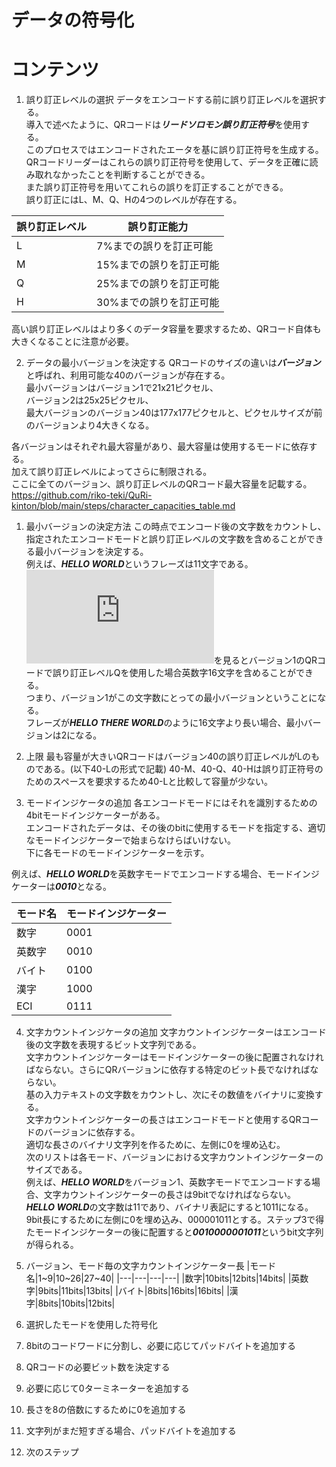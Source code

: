 # データの符号化

# コンテンツ
1. 誤り訂正レベルの選択
データをエンコードする前に誤り訂正レベルを選択する。<br>
導入で述べたように、QRコードは***リードソロモン誤り訂正符号***を使用する。<br>
このプロセスではエンコードされたエータを基に誤り訂正符号を生成する。<br>
QRコードリーダーはこれらの誤り訂正符号を使用して、データを正確に読み取れなかったことを判断することができる。<br>
また誤り訂正符号を用いてこれらの誤りを訂正することができる。<br>
誤り訂正にはL、M、Q、Hの4つのレベルが存在する。<br>

|誤り訂正レベル|誤り訂正能力|
|---|---|
|L|7%までの誤りを訂正可能|
|M|15%までの誤りを訂正可能|
|Q|25%までの誤りを訂正可能|
|H|30%までの誤りを訂正可能|

高い誤り訂正レベルはより多くのデータ容量を要求するため、QRコード自体も大きくなることに注意が必要。

2. データの最小バージョンを決定する
QRコードのサイズの違いは***バージョン***と呼ばれ、利用可能な40のバージョンが存在する。<br>
最小バージョンはバージョン1で21x21ピクセル、<br>
バージョン2は25x25ピクセル、<br>
最大バージョンのバージョン40は177x177ピクセルと、ピクセルサイズが前のバージョンより4大きくなる。<br>

各バージョンはそれぞれ最大容量があり、最大容量は使用するモードに依存する。<br>
加えて誤り訂正レベルによってさらに制限される。<br>
ここに全てのバージョン、誤り訂正レベルのQRコード最大容量を記載する。<br>
https://github.com/riko-teki/QuRi-kinton/blob/main/steps/character_capacities_table.md

  1. 最小バージョンの決定方法
  この時点でエンコード後の文字数をカウントし、指定されたエンコードモードと誤り訂正レベルの文字数を含めることができる最小バージョンを決定する。<br>
  例えば、***HELLO WORLD***というフレーズは11文字である。![文字数容量テーブル](https://github.com/riko-teki/QuRi-kinton/blob/main/steps/character_capacities_table.md)を見るとバージョン1のQRコードで誤り訂正レベルQを使用した場合英数字16文字を含めることができる。<br>
  つまり、バージョン1がこの文字数にとっての最小バージョンということになる。<br>
  フレーズが***HELLO THERE WORLD***のように16文字より長い場合、最小バージョンは2になる。<br>
  3. 上限
  最も容量が大きいQRコードはバージョン40の誤り訂正レベルがLのものである。(以下40-Lの形式で記載)
  40-M、40-Q、40-Hは誤り訂正符号のためのスペースを要求するため40-Lと比較して容量が少ない。

3. モードインジケータの追加
各エンコードモードにはそれを識別するための4bitモードインジケーターがある。<br>
エンコードされたデータは、その後のbitに使用するモードを指定する、適切なモードインジケーターで始まらなけらばいけない。<br>
下に各モードのモードインジケーターを示す。<br>

例えば、***HELLO WORLD***を英数字モードでエンコードする場合、モードインジケーターは***0010***となる。

|モード名|モードインジケーター|
|---|---|
|数字|0001|
|英数字|0010|
|バイト|0100|
|漢字|1000|
|ECI|0111|

4. 文字カウントインジケータの追加
文字カウントインジケーターはエンコード後の文字数を表現するビット文字列である。<br>
文字カウントインジケーターはモードインジケーターの後に配置されなければならない。さらにQRバージョンに依存する特定のビット長でなければならない。<br>
基の入力テキストの文字数をカウントし、次にその数値をバイナリに変換する。<br>
文字カウントインジケーターの長さはエンコードモードと使用するQRコードのバージョンに依存する。<br>
適切な長さのバイナリ文字列を作るために、左側に0を埋め込む。<br>
次のリストは各モード、バージョンにおける文字カウントインジケーターのサイズである。<br>
例えば、***HELLO WORLD***をバージョン1、英数字モードでエンコードする場合、文字カウントインジケーターの長さは9bitでなければならない。<br>
***HELLO WORLD***の文字数は11であり、バイナリ表記にすると1011になる。<br>
9bit長にするために左側に0を埋め込み、000001011とする。ステップ3で得たモードインジケーターの後に配置すると***0010000001011***というbit文字列が得られる。

  1. バージョン、モード毎の文字カウントインジケーター長
  |モード名|1~9|10~26|27~40|
  |---|---|---|---|
  |数字|10bits|12bits|14bits|
  |英数字|9bits|11bits|13bits|
  |バイト|8bits|16bits|16bits|
  |漢字|8bits|10bits|12bits|

5. 選択したモードを使用した符号化
6. 8bitのコードワードに分割し、必要に応じてパッドバイトを追加する
  1. QRコードの必要ビット数を決定する
  2. 必要に応じて0ターミネーターを追加する
  3. 長さを8の倍数にするために0を追加する
  4. 文字列がまだ短すぎる場合、パッドバイトを追加する
7. 次のステップ
